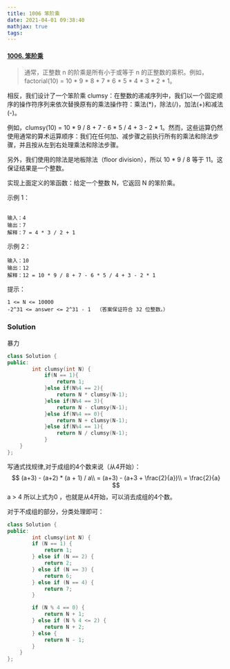 ```yaml
---
title: 1006 笨阶乘
date: 2021-04-01 09:38:40
mathjax: true
tags:
---
```


#### [1006. 笨阶乘](https://leetcode-cn.com/problems/clumsy-factorial/)

>通常，正整数 n 的阶乘是所有小于或等于 n 的正整数的乘积。例如，factorial(10) = 10 * 9 * 8 * 7 * 6 * 5 * 4 * 3 * 2 * 1。

相反，我们设计了一个笨阶乘 clumsy：在整数的递减序列中，我们以一个固定顺序的操作符序列来依次替换原有的乘法操作符：乘法(*)，除法(/)，加法(+)和减法(-)。

<!-- more -->
例如，clumsy(10) = 10 * 9 / 8 + 7 - 6 * 5 / 4 + 3 - 2 * 1。然而，这些运算仍然使用通常的算术运算顺序：我们在任何加、减步骤之前执行所有的乘法和除法步骤，并且按从左到右处理乘法和除法步骤。

另外，我们使用的除法是地板除法（floor division），所以 10 * 9 / 8 等于 11。这保证结果是一个整数。

实现上面定义的笨函数：给定一个整数 N，它返回 N 的笨阶乘。

示例 1：

```

输入：4
输出：7
解释：7 = 4 * 3 / 2 + 1
```
示例 2：
```
输入：10
输出：12
解释：12 = 10 * 9 / 8 + 7 - 6 * 5 / 4 + 3 - 2 * 1
```

提示：
```
1 <= N <= 10000
-2^31 <= answer <= 2^31 - 1  （答案保证符合 32 位整数。）
```

### Solution

暴力

```c++
class Solution {
public:
        int clumsy(int N) {
            if(N == 1){
                return 1;
            }else if(N%4 == 2){
                return N * clumsy(N-1);
            }else if(N%4 == 3){
                return N - clumsy(N-1);
            }else if(N%4 == 0){
                return N + clumsy(N-1);
            }else if(N%4 == 1){
                return N / clumsy(N-1);
            }
    }
};
```



写通式找规律,对于成组的4个数来说（从4开始）：
$$
(a+3) - (a+2) * (a + 1) / a\\
= (a+3) - (a+3 + \frac{2}{a})\\
= \frac{2}{a}
$$
a > 4 所以上式为0 ，也就是从4开始，可以消去成组的4个数。

对于不成组的部分，分类处理即可：

```c++
class Solution {
public:
        int clumsy(int N) {
        if (N == 1) {
            return 1;
        } else if (N == 2) {
            return 2;
        } else if (N == 3) {
            return 6;
        } else if (N == 4) {
            return 7;
        }

        if (N % 4 == 0) {
            return N + 1;
        } else if (N % 4 <= 2) {
            return N + 2;
        } else {
            return N - 1;
        }
    }
};
```


